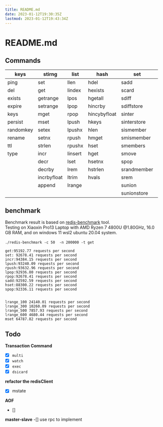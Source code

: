 ```yaml
---
title: README.md
date: 2023-01-12T19:30:35Z
lastmod: 2023-01-12T19:43:34Z
---
```


# README.md

## Commands

|keys|stirng|list|hash|set|transaction|
| -----------| -------------| ---------| --------------| ------------- | ------------- |
|ping|set|llen|hdel|sadd|multi|
|del|get|lindex|hexists|scard|exec|
|exists|getrange|lpos|hgetall|sdiff|discard|
|expire|setrange|lpop|hincrby|sdiffstore|watch|
|keys|mget|rpop|hincybyfloat|sinter|unwatch|
|persist|mset|lpush|hkeys|sinterstore||
|randomkey|setex|lpushx|hlen|sismember||
|rename|setnx|rpush|hmget|smismember||
|ttl|strlen|rpushx|hset|smembers||
|type|incr|linsert|hget|smove||
||decr|lset|hsetnx|spop||
||decrby|lrem|hstrlen|srandmember||
||incrbyfloat|ltrim|hvals|srem||
||append|lrange||sunion||
|||||sunionstore||

## benchmark

Benchmark result is based on [redis-benchmark](https://redis.io/topics/benchmarks) tool.  
Testing on Xiaoxin Pro13 Laptop with AMD Ryzen 7 4800U @1.80GHz, 16.0 GB RAM, and on windows 11 wsl2 ubuntu 20.04 system.

`./redis-benchmark -c 50  -n 200000 -t get`​​

```
get:95192.77 requests per second
set: 92678.41 requests per second
incr:94384.15 requests per second
lpush:93240.09 requests per second
rpush:93632.96 requests per second
lpop:92936.80 requests per second
rpop:92678.41 requests per second
sadd:92592.59 requests per second
hset:88300.22 requests per second
spop:92336.11 requests per second


lrange_100 24140.01 requests per second
lrange_300 10260.09 requests per second
lrange_500 7857.93 requests per second
lrange_600 4680.44 requests per second
mset 64787.82 requests per second
```

## Todo

**Transaction Command**​

- [x] `multi`​
- [x] `watch`​
- [x] `exec`​
- [x] `dsicard`​

**refactor the redisClient**

- [x] mstate 


**AOF**
- [] 

**master-slave**
-[] use rpc to implement